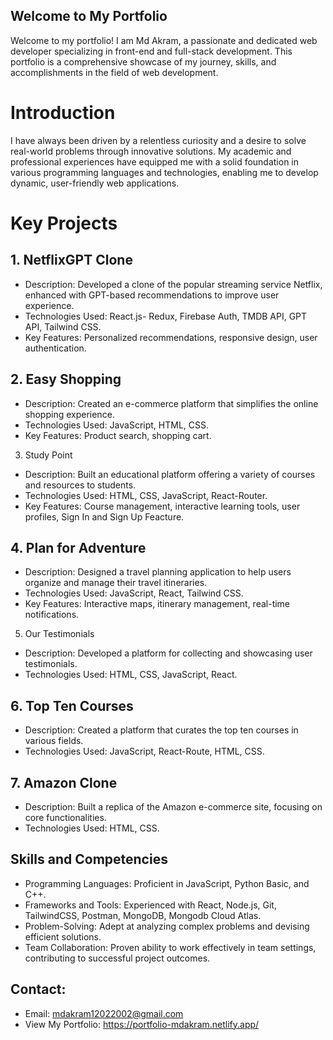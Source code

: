 ## Welcome to My Portfolio

Welcome to my portfolio! I am Md Akram, a passionate and dedicated web developer specializing in front-end and full-stack development. This portfolio is a comprehensive showcase of my journey, skills, and accomplishments in the field of web development.

# Introduction

I have always been driven by a relentless curiosity and a desire to solve real-world problems through innovative solutions. My academic and professional experiences have equipped me with a solid foundation in various programming languages and technologies, enabling me to develop dynamic, user-friendly web applications.

# Key Projects

## 1. NetflixGPT Clone

- Description: Developed a clone of the popular streaming service Netflix, enhanced with GPT-based recommendations to improve user experience.
- Technologies Used: React.js- Redux, Firebase Auth, TMDB API, GPT API, Tailwind CSS.
- Key Features: Personalized recommendations, responsive design, user authentication.

## 2. Easy Shopping

- Description: Created an e-commerce platform that simplifies the online shopping experience.
- Technologies Used: JavaScript, HTML, CSS.
- Key Features: Product search, shopping cart.

3. Study Point

- Description: Built an educational platform offering a variety of courses and resources to students.
- Technologies Used: HTML, CSS, JavaScript, React-Router.
- Key Features: Course management, interactive learning tools, user profiles, Sign In and Sign Up Feacture.

## 4. Plan for Adventure

- Description: Designed a travel planning application to help users organize and manage their travel itineraries.
- Technologies Used: JavaScript, React, Tailwind CSS.
- Key Features: Interactive maps, itinerary management, real-time notifications.

5. Our Testimonials

- Description: Developed a platform for collecting and showcasing user testimonials.
- Technologies Used: HTML, CSS, JavaScript, React.

## 6. Top Ten Courses

- Description: Created a platform that curates the top ten courses in various fields.
- Technologies Used: JavaScript, React-Route, HTML, CSS.

## 7. Amazon Clone

- Description: Built a replica of the Amazon e-commerce site, focusing on core functionalities.
- Technologies Used: HTML, CSS.

## Skills and Competencies

- Programming Languages: Proficient in JavaScript, Python Basic, and C++.
- Frameworks and Tools: Experienced with React, Node.js, Git, TailwindCSS, Postman, MongoDB, Mongodb Cloud Atlas.
- Problem-Solving: Adept at analyzing complex problems and devising efficient solutions.
- Team Collaboration: Proven ability to work effectively in team settings, contributing to successful project outcomes.

## Contact:

- Email: mdakram12022002@gmail.com
- View My Portfolio: https://portfolio-mdakram.netlify.app/
